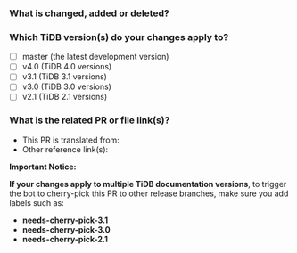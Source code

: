 <!--Thanks for your contribution to TiDB documentation. See [CONTRIBUTING](https://github.com/pingcap/community/blob/master/CONTRIBUTING.md) before filing this pull request (PR).-->

### What is changed, added or deleted? <Required>

<!--Tell us what you did and why. This is important to help reviewers and community members understand your PR.-->

### Which TiDB version(s) do your changes apply to? <Required>

<!--Tick the checkbox(es) below to choose the TiDB version(s) that your changes apply to.-->

- [ ] master (the latest development version)
- [ ] v4.0 (TiDB 4.0 versions)
- [ ] v3.1 (TiDB 3.1 versions)
- [ ] v3.0 (TiDB 3.0 versions)
- [ ] v2.1 (TiDB 2.1 versions)

### What is the related PR or file link(s)? <Optional>

<!--Give us some reference link(s) that might help quickly review and merge your PR, for example, a file link that supports why you changed the document.-->

- This PR is translated from:<!--Give links here-->
- Other reference link(s):<!--Give links here-->

**Important Notice:**

**If your changes apply to multiple TiDB documentation versions**, to trigger the bot to cherry-pick this PR to other release branches, make sure you add labels such as:

- **needs-cherry-pick-3.1**
- **needs-cherry-pick-3.0**
- **needs-cherry-pick-2.1**
